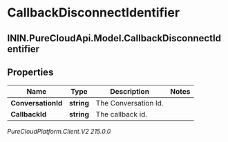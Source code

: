 # CallbackDisconnectIdentifier

## ININ.PureCloudApi.Model.CallbackDisconnectIdentifier

## Properties

|Name | Type | Description | Notes|
|------------ | ------------- | ------------- | -------------|
| **ConversationId** | **string** | The Conversation Id. | |
| **CallbackId** | **string** | The callback id. | |



_PureCloudPlatform.Client.V2 215.0.0_

